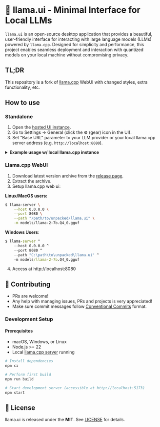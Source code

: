 # 🦙 llama.ui - Minimal Interface for Local LLMs

`llama.ui` is an open-source desktop application that provides a beautiful, user-friendly interface for interacting with large language models (LLMs) powered by `llama.cpp`. Designed for simplicity and performance, this project enables seamless deployment and interaction with quantized models on your local machine without compromising privacy.

## TL;DR

This repository is a fork of [llama.cpp](https://github.com/ggml-org/llama.cpp) WebUI with changed styles, extra functionality, etc.

## How to use

### Standalone

1. Open the [hosted UI instance](https://olegshulyakov.github.io/llama.ui/).
2. Go to Settings -> General (click the ⚙️ (gear) icon in the UI).
3. Set "Base URL" parameter to your LLM provider or your local llama.cpp server address (e.g. `http://localhost:8080`).

<details><summary><b>Example usage w/ local llama.cpp instance</b></summary>
<p>

Since browsers prevent using HTTP requests on HTTPS sites, but `llama.cpp` serving on HTTP, there is a life hack how to handle it:
You will need to use a proxy to redirect requests HTTPS <--> HTTP. As an example, we will use [mitmproxy](https://www.mitmproxy.org/).

You can setup it and run locally `mitmdump -p 8443 --mode reverse:http://localhost:8080/`.

Or via Docker `docker run -it -p 8443:8443 mitmproxy/mitmproxy mitmdump -p 8443 --mode reverse:http://localhost:8080/`

Here is Docker Compose example:

```yml
services:
  mitmproxy:
    container_name: mitmproxy
    image: mitmproxy/mitmproxy:latest
    restart: on-failure:2
    mem_limit: 256m
    security_opt:
      - no-new-privileges:true
    ports:
      - '8443:8443'
    volumes:
      - ./:/home/mitmproxy/.mitmproxy
    tty: true
    command: mitmdump -p 8443 --mode reverse:http://localhost:8080/
```

> **Important**: When using mitmproxy, you'll need to install its CA certificate in your browser to avoid HTTPS warnings.
> You will need to add **mitmproxy** self-signed certificated to trusted.
> Visit http://localhost:8443/ and click "Trust this certificate".

Now you are ready to go! 🥳

</p>
</details>

### Llama.cpp WebUI

1. Download latest version archive from the [release page](https://github.com/olegshulyakov/llama.ui/releases).
2. Extract the archive.
3. Setup llama.cpp web ui:

**Linux/MacOS users:**
```sh
$ llama-server \
    --host 0.0.0.0 \
	--port 8080 \
    --path "/path/to/unpacked/llama.ui" \
    -m models/llama-2-7b.Q4_0.gguf
```

**Windows Users**:
```bat
$ llama-server ^
    --host 0.0.0.0 ^
	--port 8080 ^
    --path "C:\path\to\unpacked\llama.ui" ^
    -m models/llama-2-7b.Q4_0.gguf
```

4. Access at http://localhost:8080

## 🤝 Contributing

- PRs are welcome!
- Any help with managing issues, PRs and projects is very appreciated!
- Make sure commit messages follow [Conventional Commits](https://www.conventionalcommits.org) format.

### Development Setup

#### Prerequisites

- macOS, Windows, or Linux
- Node.js >= 22
- Local [llama.cpp server](https://github.com/ggml-org/llama.cpp/tree/master/tools/server) running

```bash
# Install dependencies
npm ci

# Perform first build
npm run build

# Start development server (accessible at http://localhost:5173)
npm start
```

## 📜 License

llama.ui is released under the **MIT**. See [LICENSE](LICENSE) for details.
